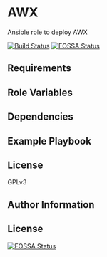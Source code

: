 AWX
=======

Ansible role to deploy AWX

[![Build Status](https://travis-ci.org/integr8/ansible-role-awx.svg?branch=development)](https://travis-ci.org/integr8/ansible-role-awx)
[![FOSSA Status](https://app.fossa.io/api/projects/git%2Bgithub.com%2Fintegr8%2Fansible-role-awx.svg?type=shield)](https://app.fossa.io/projects/git%2Bgithub.com%2Fintegr8%2Fansible-role-awx?ref=badge_shield)

Requirements
------------

Role Variables
--------------

Dependencies
------------

Example Playbook
----------------

License
-------

GPLv3

Author Information
------------------




## License
[![FOSSA Status](https://app.fossa.io/api/projects/git%2Bgithub.com%2Fintegr8%2Fansible-role-awx.svg?type=large)](https://app.fossa.io/projects/git%2Bgithub.com%2Fintegr8%2Fansible-role-awx?ref=badge_large)